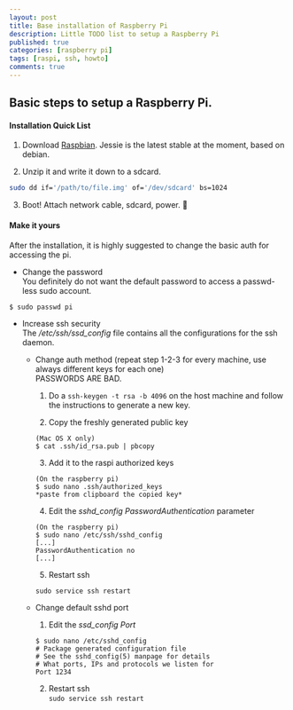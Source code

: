 ```yaml
---
layout: post
title: Base installation of Raspberry Pi
description: Little TODO list to setup a Raspberry Pi
published: true
categories: [raspberry pi]
tags: [raspi, ssh, howto]
comments: true
---
```


Basic steps to setup a Raspberry Pi.
------------------------------------

#### Installation Quick List
1. Download [Raspbian](https://www.raspberrypi.org/downloads/raspbian/ "Download Raspbian"). Jessie is the latest stable at the moment, based on debian.

2. Unzip it and write it down to a sdcard.  
```bash
sudo dd if='/path/to/file.img' of='/dev/sdcard' bs=1024
```

3. Boot! Attach network cable, sdcard, power. :tada:

#### Make it yours
After the installation, it is highly suggested to change the basic auth for accessing the pi.

- Change the password  
You definitely do not want the default password to access a passwd-less sudo account.  
``` 
$ sudo passwd pi
```

- Increase ssh security  
The */etc/ssh/ssd_config* file contains all the configurations for the ssh daemon.  

  - Change auth method (repeat step 1-2-3 for every machine, use always different keys for each one)  
  PASSWORDS ARE BAD.  
    1. Do a `ssh-keygen -t rsa -b 4096` on the host machine and follow the instructions to generate a new key.  

    2. Copy the freshly generated public key
    ```
    (Mac OS X only)
    $ cat .ssh/id_rsa.pub | pbcopy
    ```

    3. Add it to the raspi authorized keys  
    ```
    (On the raspberry pi)
    $ sudo nano .ssh/authorized_keys
    *paste from clipboard the copied key*
    ```

    4. Edit the *sshd_config* _PasswordAuthentication_ parameter  
    ```
    (On the raspberry pi)
    $ sudo nano /etc/ssh/sshd_config
    [...]
    PasswordAuthentication no
    [...]
    ```

    5. Restart ssh  
    ```
    sudo service ssh restart
    ```

  - Change default sshd port

    1. Edit the *ssd_config* _Port_
    ```
    $ sudo nano /etc/sshd_config
    # Package generated configuration file  
    # See the sshd_config(5) manpage for details  
    # What ports, IPs and protocols we listen for
    Port 1234
    ```

    2. Restart ssh  
    `sudo service ssh restart`
